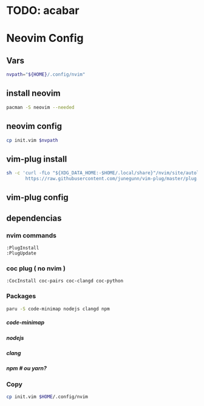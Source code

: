 # TODO: acabar
# Neovim Config

## Vars

```bash
nvpath="${HOME}/.config/nvim"
```

## install neovim

```bash
pacman -S neovim --needed
```

## neovim config

```bash
cp init.vim $nvpath
```

## vim-plug install

```bash
sh -c 'curl -fLo "${XDG_DATA_HOME:-$HOME/.local/share}"/nvim/site/autoload/plug.vim --create-dirs \
       https://raw.githubusercontent.com/junegunn/vim-plug/master/plug.vim'
```

## vim-plug config 

## dependencias
### nvim commands 

```vim
:PlugInstall
:PlugUpdate
```

### coc plug ( no nvim )

```vim
:CocInstall coc-pairs coc-clangd coc-python
```
### Packages

```bash
paru -S code-minimap nodejs clangd npm
```

##### code-minimap
##### nodejs
##### clang
##### npm # ou yarn?

### Copy

```bash
cp init.vim $HOME/.config/nvim
```

